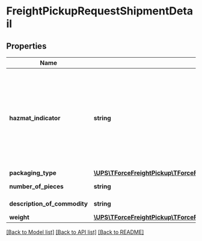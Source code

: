 # FreightPickupRequestShipmentDetail

## Properties
Name | Type | Description | Notes
------------ | ------------- | ------------- | -------------
**hazmat_indicator** | **string** | The presence of the tag HazmatIndicator indicates that the commodity is of type dangerous goods. Required if one or more commodities within the shipment is hazardous. | [optional] 
**packaging_type** | [**\UPS\TForceFreightPickup\TForceFreightPickup\ShipmentDetailPackagingType**](ShipmentDetailPackagingType.md) |  | 
**number_of_pieces** | **string** | Number of pieces. | 
**description_of_commodity** | **string** | Description of the line item. | 
**weight** | [**\UPS\TForceFreightPickup\TForceFreightPickup\ShipmentDetailWeight**](ShipmentDetailWeight.md) |  | 

[[Back to Model list]](../../README.md#documentation-for-models) [[Back to API list]](../../README.md#documentation-for-api-endpoints) [[Back to README]](../../README.md)

